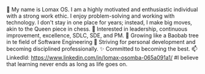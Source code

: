 👋 My name is Lomax OS. I am a highly motivated and enthusiastic individual with a strong work ethic. I enjoy problem-solving and working with technology. I don't stay in one place for years; instead, I make big moves, akin to the Queen piece in chess.
👀 Interested in leadership, continuous improvement, excellence, SDLC, SDE, and PM.
🌱 Growing like a Baobab tree in te field of Software Engineering
💞️ Striving for personal development and becoming disciplined professionally.
✨ Committed to becoming the best.
📫 LinkedId: https://www.linkedin.com/in/lomax-osomba-065a091a1/ #I believe that learning never ends as long as life goes on.
